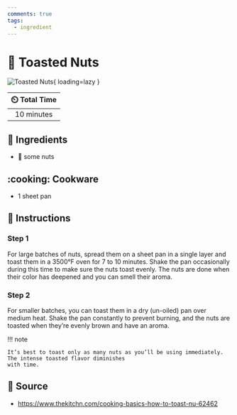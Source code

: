 ```yaml
---
comments: true
tags:
  - ingredient
---
```

# :chestnut: Toasted Nuts

![Toasted Nuts](../assets/images/toasted-nuts.jpg){ loading=lazy }

| :timer_clock: Total Time |
|:-----------------------: |
| 10 minutes |

## :salt: Ingredients

- :chestnut: some nuts

## :cooking: Cookware

- 1 sheet pan

## :pencil: Instructions

### Step 1

For large batches of nuts, spread them on a sheet pan in a single layer and toast them in a 3500°F oven for 7 to 10
minutes. Shake the pan occasionally during this time to make sure the nuts toast evenly. The nuts are done when their
color has deepened and you can smell their aroma.

### Step 2

For smaller batches, you can toast them in a dry (un-oiled) pan over medium heat. Shake the pan constantly to prevent
burning, and the nuts are toasted when they’re evenly brown and have an aroma.

!!! note

    It’s best to toast only as many nuts as you’ll be using immediately. The intense toasted flavor diminishes
    with time.

## :link: Source

- <https://www.thekitchn.com/cooking-basics-how-to-toast-nu-62462>
